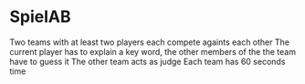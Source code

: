 # SpielAB
Two teams with at least two players each compete againts each other
The current player has to explain a key word, the other members of the the team have to guess it 
The other team acts as judge
Each team has 60 seconds time
